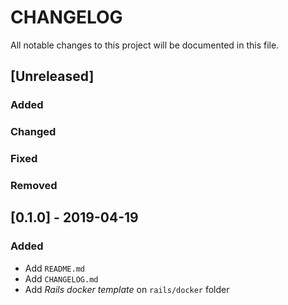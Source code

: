 # CHANGELOG

All notable changes to this project will be documented in this file.

## [Unreleased]

### Added
### Changed
### Fixed
### Removed

## [0.1.0] - 2019-04-19

### Added

- Add `README.md`
- Add `CHANGELOG.md`
- Add _Rails docker template_ on `rails/docker` folder
